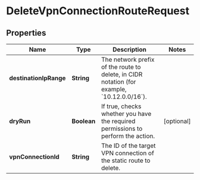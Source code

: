 

# DeleteVpnConnectionRouteRequest


## Properties

| Name | Type | Description | Notes |
|------------ | ------------- | ------------- | -------------|
|**destinationIpRange** | **String** | The network prefix of the route to delete, in CIDR notation (for example, &#x60;10.12.0.0/16&#x60;). |  |
|**dryRun** | **Boolean** | If true, checks whether you have the required permissions to perform the action. |  [optional] |
|**vpnConnectionId** | **String** | The ID of the target VPN connection of the static route to delete. |  |



